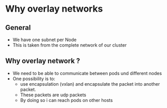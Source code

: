 # Why overlay networks 

## General 

  * We have one subnet per Node 
  * This is taken from the complete network of our cluster 

## Why overlay network ? 

  * We need to be able to communicate between pods und different nodes 
  * One possibility is to:
    * use encapsulation (vxlan) and encapsulate the packet into another packet.
    * These packets are udp packets 
    * By doing so i can reach pods on other hosts 
